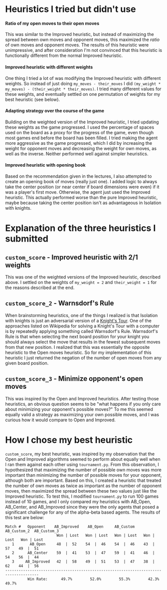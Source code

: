 # Heuristics I tried but didn't use
#### Ratio of my open moves to their open moves
This was similar to the Improved heuristic, but instead of maximizing
the spread between own moves and opponent moves, this maximized the _ratio_
of own moves and opponent moves. The results of this heuristic were unimpressive,
and after consideration I'm not convinced that this heuristic is functionally
different from the normal Improved heuristic.

#### Improved heuristic with different weights
One thing I tried a lot of was modifying the Improved heuristic with
different weights. So instead of just doing `my_moves - their_moves`
I did `(my_weight * my_moves) - (their_weight * their_moves)`. I tried
many different values for these weights, and eventually settled on
one permutation of weights for my best heuristic (see below).

#### Adapting strategy over the course of the game
Building on the weighted version of the Improved heuristic,
I tried updating these weights as the game progressed. I used
the percentage of spaces used on the board as a proxy for the progress
of the game, even though most games end before the board has been filled.
I tried making the agent more aggressive as the game progressed, which I
did by increasing the weight for opponent moves and decreasing the weight
for own moves, as well as the inverse. Neither performed well against simpler
heuristics.

#### Improved heuristic with opening book
Based on the recommendation given in the lectures, I also attempted to create
an opening book of moves (really just one). I added logic to always take the
center position (or near center if board dimensions were even) if it was a
player's first move. Otherwise, the agent just used the Improved heuristic.
This actually performed worse than the pure Improved heuristic, maybe because
taking the center position isn't as advantageous in Isolation with knights.

# Explanation of the three heuristics I submitted
## `custom_score` - Improved heuristic with 2/1 weights
This was one of the weighted versions of the Improved heuristic, described above.
I settled on the weights of `my_weight = 2` and `their_weight = 1` for the reasons
described at the end.

## `custom_score_2` - Warnsdorf's Rule
When brainstorming heuristics, one of the things I realized is that Isolation with
knights is just an adversarial version of a [Knight's Tour](https://en.wikipedia.org/wiki/Knight%27s_tour).
One of the approaches listed on Wikipedia for solving a Knight's Tour with a computer is
by repeatedly applying something called Warnsdorf's Rule. Warnsdorf's Rule is that
when selecting the next board position for your knight you should always select the move
that results in the fewest subsequent moves from that new position. I realized that
this was essentially the opposite heuristic to the Open moves heuristic. So for my
implementation of this heuristic I just returned the negation of the number of open
moves from any given board position.

## `custom_score_3` - Minimize opponent's open moves
This was inspired by the Open and Improved heuristics. After testing those heuristics,
an obvious question seems to be "what happens if you only care about minimizing your
opponent's possible moves?" To me this seemed equally valid a strategy as maximizing
your own possible moves, and I was curious how it would compare to Open and Improved.

# How I chose my best heuristic
`custom_score`, my best heuristic, was inspired by my observation that the Open and
Improved algorithms seemed to perform about equally well when I ran them against
each other using `tournament.py`. From this observation, I hypothesized that maximizing
the number of possible own moves was more important than minimizing the number of possible
moves for your opponent, although both are important. Based on this, I created a heuristic
that treated the number of own moves as twice as important as the number of opponent moves,
then maximized the spread between these two values just like the Improved heuristic.
To test this, I modified `tournament.py` to run 100 games instead of 10 games, and I only
compared my heuristics with AB_Open, AB_Center, and AB_Improved since they were the only
agents that posed a significant challenge for any of the alpha-beta based agents.
The results of this test are below:

```
Match #   Opponent    AB_Improved    AB_Open     AB_Custom   AB_Custom_2  AB_Custom_3
                       Won | Lost   Won | Lost   Won | Lost   Won | Lost   Won | Lost
   1       AB_Open     48  |  52    54  |  46    54  |  46    43  |  57    49  |  51
   2      AB_Center    59  |  41    53  |  47    59  |  41    46  |  54    56  |  44
   3     AB_Improved   42  |  58    49  |  51    53  |  47    38  |  62    44  |  56
-------------------------------------------------------------------------------------
          Win Rate:      49.7%        52.0%        55.3%        42.3%        49.7%
```
